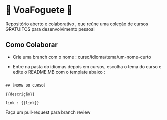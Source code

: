 # 🚀 VoaFoguete 🚀

Repositório aberto e colaborativo , que reúne uma coleção de cursos GRATUITOS para desenvolvimento pessoal 

## Como Colaborar

- Crie uma branch com o nome : curso/idioma/tema/um-nome-curto

- Entre na pasta do idiomas depois em cursos, escolha o tema do curso e edite o README.MB com o template abaixo : 

``` 

## [NOME DO CURSO] 

{{descrição}}

link : {{link}}

```

Faça um pull-request para branch review 

